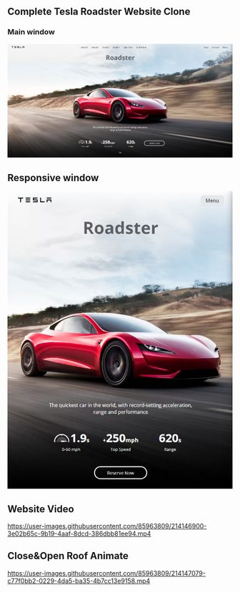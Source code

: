 ## Complete Tesla Roadster Website Clone

### Main window
![Main](assets//ReadMdPic1.png)

## Responsive window
![Responsive](assets/ReadMdPic2.png)

## Website Video
https://user-images.githubusercontent.com/85963809/214146900-3e02b65c-9b19-4aaf-8dcd-386dbb81ee94.mp4

## Close&Open Roof Animate
https://user-images.githubusercontent.com/85963809/214147079-c77f0bb2-0229-4da5-ba35-4b7cc13e9158.mp4

